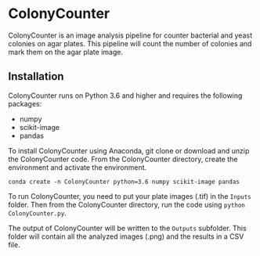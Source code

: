 # ColonyCounter

ColonyCounter is an image analysis pipeline for counter bacterial and yeast 
colonies on agar plates. This pipeline will count the number of colonies and 
mark them on the agar plate image.

## Installation

ColonyCounter runs on Python 3.6 and higher and requires the following packages:
- numpy
- scikit-image
- pandas

To install ColonyCounter using Anaconda, git clone or download and unzip the 
ColonyCounter code. From the ColonyCounter directory, create the environment 
and activate the environment.

`conda create -n ColonyCounter python=3.6 numpy scikit-image pandas`

To run ColonyCounter, you need to put your plate images (.tif) in the 
`Inputs` folder. Then from the ColonyCounter directory, run the code using 
`python ColonyCounter.py`.

The output of ColonyCounter will be written to the `Outputs` subfolder. This 
folder will contain all the analyzed images (.png) and the results in a CSV 
file.
